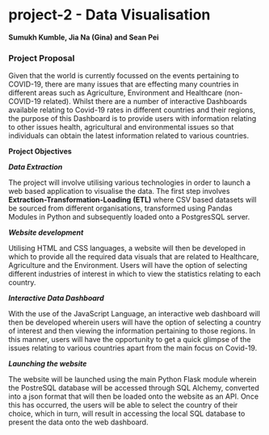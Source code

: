 # project-2 - Data Visualisation

**Sumukh Kumble, Jia Na (Gina) and Sean Pei**

### Project Proposal

Given that the world is currently focussed on the events pertaining to COVID-19, there are many issues that are effecting many countries in different areas such as Agriculture, Environment and Healthcare (non-COVID-19 related). Whilst there are a number of interactive Dashboards available relating to Covid-19 rates in different countries and their regions, the purpose of this Dashboard is to provide users with information relating to other issues health, agricultural and environmental issues so that individuals can obtain the latest information related to various countries.  

**Project Objectives**

***Data Extraction***

The project will involve utilising various technologies in order to launch a web based application to visualise the data. The first step involves **Extraction-Transformation-Loading** **(ETL)** where CSV based datasets will be sourced from different organisations, transformed using Pandas Modules in Python and subsequently loaded onto a PostgresSQL server.

***Website development***

Utilising HTML and CSS languages, a website will then be developed in which to provide all the required data visuals that are related to Healthcare, Agriculture and the Environment. Users will have the option of selecting different industries of interest in which to view the statistics relating to each country. 

***Interactive Data Dashboard***

With the use of the JavaScript Language, an interactive web dashboard will then be developed wherein users will have the option of selecting a country of interest and then viewing the information pertaining to those regions. In this manner, users will have the opportunity to get a quick glimpse of the issues relating to various countries apart from the main focus on Covid-19. 

***Launching the website***

The website will be launched using the main Python Flask module wherein the PostreSQL database will be accessed through SQL Alchemy, converted into a json format that will then be loaded onto the website as an API. Once this has occurred, the users will be able to select the country of their choice, which in turn, will result in accessing the local SQL database to present the data onto the web dashboard. 

